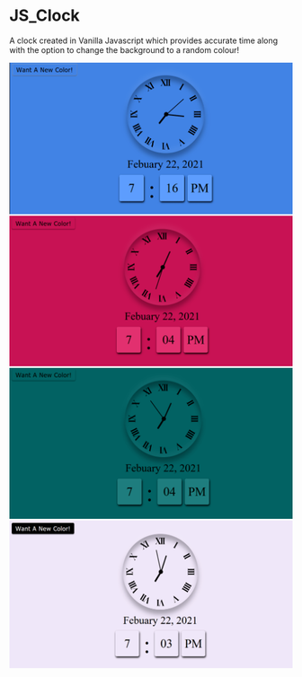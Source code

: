 # JS_Clock
A clock created in Vanilla Javascript which provides accurate time along with the option to change the background to a random colour!

![Blue](png/blue_clock.png)
![Red](png/red_clock.png)
![Green](png/green_clock.png)
![Pink](png/pink_clock.png)
